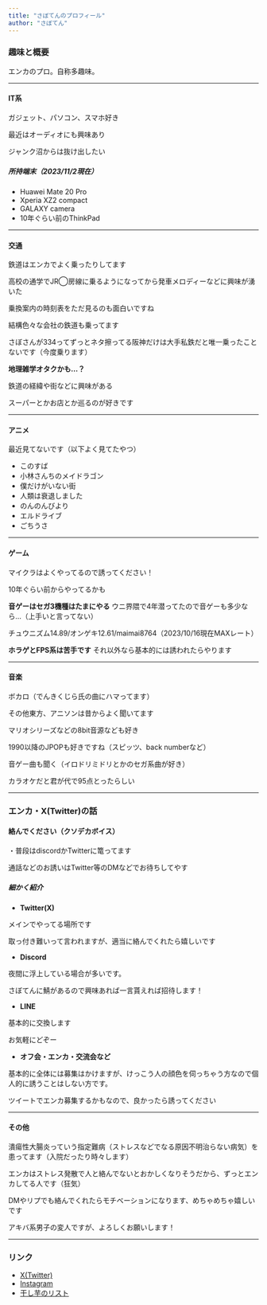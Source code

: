 ```yaml
---
title: "さぼてんのプロフィール"
author: "さぼてん"
---
```


### 趣味と概要

エンカのプロ。自称多趣味。

***
#### IT系

ガジェット、パソコン、スマホ好き

最近はオーディオにも興味あり

ジャンク沼からは抜け出したい

##### 所持端末（2023/11/2現在）

- Huawei Mate 20 Pro
- Xperia XZ2 compact
- GALAXY camera
- 10年ぐらい前のThinkPad

***
#### 交通

鉄道はエンカでよく乗ったりしてます

高校の通学でJR◯房線に乗るようになってから発車メロディーなどに興味が湧いた

乗換案内の時刻表をただ見るのも面白いですね

結構色々な会社の鉄道も乗ってます

さぼさんが334ってずっとネタ擦ってる阪神だけは大手私鉄だと唯一乗ったことないです（今度乗ります）

**地理雑学オタクかも…？**

鉄道の経緯や街などに興味がある

スーパーとかお店とか巡るのが好きです

***
#### アニメ

最近見てないです（以下よく見てたやつ）

- このすば
- 小林さんちのメイドラゴン
- 僕だけがいない街
- 人類は衰退しました
- のんのんびより
- エルドライブ
- ごちうさ

***
#### ゲーム

マイクラはよくやってるので誘ってください！

10年ぐらい前からやってるかも

**音ゲーはセガ3機種はたまにやる**
ウニ界隈で4年潜ってたので音ゲーも多少なら…（上手いと言ってない）

チュウニズム14.89/オンゲキ12.61/maimai8764（2023/10/16現在MAXレート）

**ホラゲとFPS系は苦手です**
それ以外なら基本的には誘われたらやります

***
#### 音楽
ボカロ（でんきくじら氏の曲にハマってます）

その他東方、アニソンは昔からよく聞いてます

マリオシリーズなどの8bit音源なども好き

1990以降のJPOPも好きですね（スピッツ、back numberなど）

音ゲー曲も聞く（イロドリミドリとかのセガ系曲が好き）

カラオケだと君が代で95点とったらしい

***
### エンカ・X(Twitter)の話

#### 絡んでください（クソデカボイス）

・普段はdiscordかTwitterに篭ってます

通話などのお誘いはTwitter等のDMなどでお待ちしてやす

##### 細かく紹介

- **Twitter(X)**

メインでやってる場所です

取っ付き難いって言われますが、適当に絡んでくれたら嬉しいです

- **Discord**

夜間に浮上している場合が多いです。

さぼてんに鯖があるので興味あれば一言貰えれば招待します！

- **LINE**

基本的に交換します

お気軽にどぞー

- **オフ会・エンカ・交流会など**

基本的に全体には募集はかけますが、けっこう人の顔色を伺っちゃう方なので個人的に誘うことはしない方です。

ツイートでエンカ募集するかもなので、良かったら誘ってください

***
#### その他

潰瘍性大腸炎っていう指定難病（ストレスなどでなる原因不明治らない病気）を患ってます（入院だったり時々します）

エンカはストレス発散で人と絡んでないとおかしくなりそうだから、ずっとエンカしてる人です（狂気）

DMやリプでも絡んでくれたらモチベーションになります、めちゃめちゃ嬉しいです

アキバ系男子の変人ですが、よろしくお願いします！

***
### リンク

- [X(Twitter)](https://x.com/saisabo10)
- [Instagram](https://instagram.com/saisabo10)
- [干し芋のリスト](https://www.amazon.jp/hz/wishlist/ls/2OER50S284I5A?ref_=wl_share)
